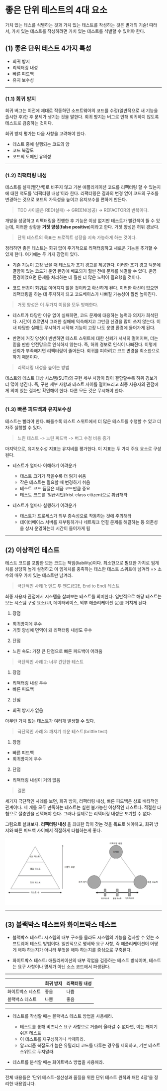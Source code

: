# 좋은 단위 테스트의 4대 요소

 가치 있는 테스를 식별하는 것과 가치 있는 테스트를 작성하는 것은 별개의 기술! 따라서, 가치 있는 테스트를 작성하려면 가치 있는 테스트를 식별할 수 있어야 한다.

## (1) 좋은 단위 테스트 4가지 특성

* 회귀 방지
* 리팩터링 내성
* 빠른 피드백
* 유지 보수성

---

### (1.1) 회귀 방지

 회귀 버그는 이전에 제대로 작동하던 소프트웨어의 코드를 수정(일반적으로 새 기능을 출시한 후)한 후 문제가 생기는 것을 말한다. 회귀 방지는 버그로 인해 회귀하지 않도록 테스트로 검증하는 것이다.

회귀 방지 평가는 다음 사항을 고려해야 한다.
* 테스트 중에 실행되는 코드의 양
* 코드 복잡도
* 코드의 도메인 유의성

---

### (1.2) 리팩터링 내성

 테스트를 실패(빨간색)로 바꾸지 않고 기본 애플리케이션 코드를 리팩터링 할 수 있는지에 대한 척도를 '리팩터링 내성'이라 한다.
 리팩터링은 결과의 변경 없이 코드의 구조를 변경하는 것으로 코드의 가독성을 높이고 유지보수를 편하게 만든다.

> TDD 사이클은 RED(실패) -> GREEN(성공) -> REFACTOR의 반복이다.

개발을 성공하고 리팩터링을 진행한 후 기능은 이상 없지만 테스트가 빨간색이 뜰 수 있는데, 이러한 상황을 **거짓 양성**(**false positive**)이라고 한다. 거짓 양성은 허위 경보다.

> 단위 테스트의 목표는 프로젝트 성장을 지속 가능하게 하는 것이다.

정리하면 좋은 테스트는 회귀 없이 주기적으로 리팩터링하고 새로운 기능을 추가할 수 있게 한다. 여기에는 두 가지 장점이 있다.

* 기존 기능이 고장 났을 때 테스트가 조기 경고를 제공한다. 이러한 조기 경고 덕분에 결함이 있는 코드가 운영 환경에 배포되기 훨씬 전에 문제를 해결할 수 있다. 운영 환경이었으면 문제를 처리하는 데 훨씬 더 많은 노력이 필요했을 것이다.

* 코드 변경이 회귀로 이어지지 않을 것이라고 확신하게 된다. 이러한 확신이 없으면 리팩터링을 하는 데 주저하게 되고 코드베이스가 나빠질 가능성이 훨씬 높아진다.

> 거짓 양성은 이 두가지 이점을 모두 방해한다.

* 테스트가 타당한 이유 없이 실패하면, 코드 문제에 대응하는 능력과 의지가 희석된다. 시간이 흐르면서 그러한 실패에 익숙해지고 그만큼 신경을 많이 쓰지 않는다. 이내 타당한 실패도 무시하기 시작해 기능이 고장 나도 운영 환경에 들어가게 된다.

* 반면에 거짓 양성이 빈번하면 테스트 스위트에 대한 신뢰가 서서히 떨어지며, 더는 믿을 만한 안전망으로 인식하지 않는다. 즉, 허위 경보로 인식이 나빠진다. 이렇게 신뢰가 부족해지면 리팩터링이 줄어든다. 회귀를 피하려고 코드 변경을 최소한으로 하기 때문이다. 

> 리팩터링 내성을 높이는 방법

테스트와 테스트 대상 시스템(SUT)의 구현 세부 사항이 많이 결합할수록 허위 경보가 더 많이 생긴다. 즉, 구현 세부 사항과 테스트 사이를 떨어뜨리고 최종 사용자의 관점에게 의미 있는 결과만 확인해야 한다. 다른 모든 것은 무시해야 한다.

---

### (1.3) 빠른 피드백과 유지보수성

테스트는 빨라야 한다. 빠를수록 테스트 스위트에서 더 많은 테스트를 수행할 수 있고 더 자주 실행할 수 있다.

> 느린 테스트 -> 느린 피드백 -> 버그 수정 비용 증가

마지막으로, 유지보수성 지표는 유지비를 평가한다. 이 지표는 두 가지 주요 요소로 구성된다.

* 테스트가 얼마나 이해하기 어려운가
  
  * 테스트 크기가 작을수록 더 읽기 쉬움
  * 작은 테스트는 필요할 때 변경하기 쉬움
  * 테스트 코드 품질은 제품 코드만큼 중요
  * 테스트 코드를 '일급시민(frist-class citizen)으로 취급해라 


* 테스트가 얼마나 실행하기 어려운가
  
  * 테스트가 프로세스가 외부 종속성으로 작동하는 것에 주의해라
  * 데이터베이스 서버를 재부팅하거나 네트워크 연결 문제를 해결하는 등 의존성을 상시 운영하는데 시간이 들어가게 됨 

---

## (2) 이상적인 테스트

 테스트 코드를 포함한 모든 코드는 책임(liability)이다. 최소한으로 필요한 가치로 임계치를 상당히 높게 설정하고 이 임계치를 충족하는 테스만 테스트 스위트에 남겨라 => 소수의 매우 가치 있는 테스트만 남겨라.

> 극단적인 사례 1: 엔드 투 엔드(E2E, End to End) 테스트

최종 사용자 관점에서 시스템을 살펴보는 테스트를 의미한다. 일반적으로 해당 테스트는 모든 시스템 구성 요소(UI, 데이터베이스, 외부 애플리케이션 등)를 거치게 된다.

1) 장점

* 회귀방지에 우수
* 거짓 양성에 면역이 돼 리팩터링 내성도 우수 

2) 단점

* 느린 속도: 가장 큰 단점으로 빠른 피드백이 어려움

> 극단적인 사례 2: 너무 간단한 테스트

1) 장점

* 리팩터링 내성 우수
* 빠른 피드백

2) 단점

* 회귀 방지가 없음

아무런 가치 없는 테스트가 여러개 발생할 수 있다.

> 극단적인 사례 3: 깨지기 쉬운 테스트(brittle test)

1) 장점

* 빠른 피드백
* 회귀방지에 우수

2) 단점

* 리팩터링 내성이 거의 없음


> 결론

 세가지 극단적인 사례를 보면, 회귀 방지, 리팩터링 내성, 빠른 피드백은 상호 배타적인 관계이다. 세 개를 모두 만족하는 테스트는 실현 불가능한 이상적인 테스트다. 적절한 타협으로 절충안을 선택해야 한다. 그러나 실제로는 리택터링 내성은 포기할 수 없다.


그림으로 살펴보자. **리팩터링 내성** 을 최대한 많이 갖는 것을 목표로 해야하고, 회귀 방지와 빠른 피드백 사이에서 적절하게 타협하는게 좋다.

<center>

![Prototype Scope](./images/TestPyramid.jpg)

</center>

---

## (3) 블랙박스 테스트와 화이트박스 테스트

* 블랙박스 테스트: 시스템의 내부 구조를 몰라도 시스템의 기능을 검사할 수 있는 소프트웨어 테스트 방법이다. 일반적으로 명세와 요구 사항, 즉 애플리케이션이 어떻게 해야 하는지가 아니라 무엇을 해야 하는지를 중심으로 구축된다.

* 화이트박스 테스트: 애플리케이션의 내부 작업을 검증하는 테스트 방식이며, 테스트는 요구 사항이나 명세가 아닌 소스 코드에서 파생된다.

---

<center>

|     | 회귀 방지 | 리팩터링 내성 |
| --- | :--- | :--- |
| 화이트박스 테스트 | 좋음 | 나쁨 |
| 블랙박스 테스트 | 나쁨 | 좋음 |

</center>

---

* 테스트를 작성할 때는 블랙박스 테스트 방법을 사용해라.
  
  * 테스트를 통해 비즈니스 요구 사항으로 거슬러 올라갈 수 없다면, 이는 깨지기 쉬운 테스트
  * 이 테스트를 재구성하거나 삭제하라.
  * 알고리즘 복잡도가 높은 유틸리티 코드를 다루는 경우를 제외하고, 기본 테스트 스위트로 두지말라.

* 테스트를 분석할 때는 화이트박스 방법을 사용해라.

---

전체 내용들은 '단위 테스트-생산성과 품질을 위한 단위 테스트 원칙과 패턴 4장'을 정리한 내용입니다.

